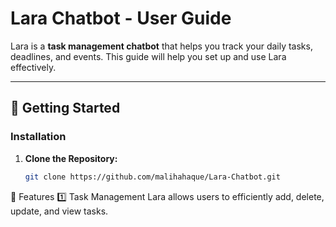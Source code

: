 # **Lara Chatbot - User Guide**

Lara is a **task management chatbot** that helps you track your daily tasks, deadlines, and events. This guide will help you set up and use Lara effectively.

---

## **🚀 Getting Started**

### **Installation**
1. **Clone the Repository:**
   ```sh
   git clone https://github.com/malihahaque/Lara-Chatbot.git

🚀 Features
1️⃣ Task Management
Lara allows users to efficiently add, delete, update, and view tasks.

